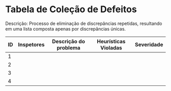 # Tabela de Coleção de Defeitos

Descrição: Processo de eliminação de discrepâncias repetidas, resultando em uma lista composta apenas por discrepâncias únicas.

| ID | Inspetores | Descrição do problema | Heurísticas Violadas | Severidade |
|----|------------|-----------------------|----------------------|------------|
|  1 |            |                       |                      |            |
|  2 |            |                       |                      |            |    
|  3 |            |                       |                      |            |       
|  4 |            |                       |                      |            |      
